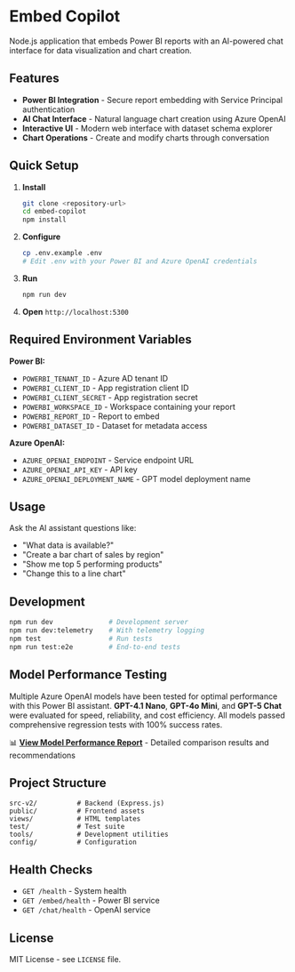 # Embed Copilot

Node.js application that embeds Power BI reports with an AI-powered chat interface for data visualization and chart creation.

## Features

- **Power BI Integration** - Secure report embedding with Service Principal authentication
- **AI Chat Interface** - Natural language chart creation using Azure OpenAI
- **Interactive UI** - Modern web interface with dataset schema explorer
- **Chart Operations** - Create and modify charts through conversation

## Quick Setup

1. **Install**
   ```bash
   git clone <repository-url>
   cd embed-copilot
   npm install
   ```

2. **Configure**
   ```bash
   cp .env.example .env
   # Edit .env with your Power BI and Azure OpenAI credentials
   ```

3. **Run**
   ```bash
   npm run dev
   ```

4. **Open** `http://localhost:5300`

## Required Environment Variables

**Power BI:**
- `POWERBI_TENANT_ID` - Azure AD tenant ID
- `POWERBI_CLIENT_ID` - App registration client ID  
- `POWERBI_CLIENT_SECRET` - App registration secret
- `POWERBI_WORKSPACE_ID` - Workspace containing your report
- `POWERBI_REPORT_ID` - Report to embed
- `POWERBI_DATASET_ID` - Dataset for metadata access

**Azure OpenAI:**
- `AZURE_OPENAI_ENDPOINT` - Service endpoint URL
- `AZURE_OPENAI_API_KEY` - API key
- `AZURE_OPENAI_DEPLOYMENT_NAME` - GPT model deployment name

## Usage

Ask the AI assistant questions like:
- "What data is available?"
- "Create a bar chart of sales by region" 
- "Show me top 5 performing products"
- "Change this to a line chart"

## Development

```bash
npm run dev              # Development server
npm run dev:telemetry    # With telemetry logging
npm test                 # Run tests
npm run test:e2e         # End-to-end tests
```

## Model Performance Testing

Multiple Azure OpenAI models have been tested for optimal performance with this Power BI assistant. **GPT-4.1 Nano**, **GPT-4o Mini**, and **GPT-5 Chat** were evaluated for speed, reliability, and cost efficiency. All models passed comprehensive regression tests with 100% success rates.

📊 **[View Model Performance Report](./modelperformance.md)** - Detailed comparison results and recommendations

## Project Structure

```
src-v2/          # Backend (Express.js)
public/          # Frontend assets  
views/           # HTML templates
test/            # Test suite
tools/           # Development utilities
config/          # Configuration
```

## Health Checks

- `GET /health` - System health
- `GET /embed/health` - Power BI service
- `GET /chat/health` - OpenAI service

## License

MIT License - see `LICENSE` file.